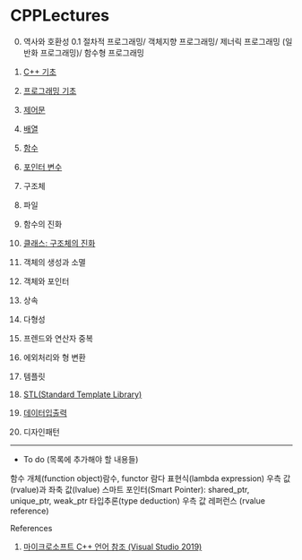 # CPPLectures

0. 역사와 호환성
0.1 절차적 프로그래밍/ 객체지향 프로그래밍/ 제너릭 프로그래밍 (일반화 프로그래밍)/ 함수형 프로그래밍
1. [C++ 기초](https://github.com/geunkim/CPPLectures/blob/master/C++기초)
2. [프로그래밍 기초](https://github.com/geunkim/CPPLectures/tree/master/BasicProgramming)
3. [제어문](https://github.com/geunkim/CPPLectures/tree/master/Control)
4. [배열](https://github.com/geunkim/CPPLectures/tree/master/Array)
5. [함수](https://github.com/geunkim/CPPLectures/tree/master/function)
6. [포인터 변수](https://github.com/geunkim/CPPLectures/tree/master/Pointer) 
6. 구조체
7. 파일
8. 함수의 진화
9. [클래스: 구조체의 진화](https://github.com/geunkim/CPPLectures/blob/master/Class)
10. 객체의 생성과 소멸 

11. 객체와 포인터
12. 상속
13. 다형성
14. 프렌드와 연산자 중복
15. 에외처리와 형 변환
16. 템플릿
17. [STL(Standard Template Library)](https://github.com/geunkim/CPPLectures/tree/master/STL)
18. [데이터입출력](https://github.com/geunkim/CPPLectures/tree/master/InputOutput)
19. 디자인패턴

-------------------------------
* To do (목록에 추가해야 할 내용들)

함수 개체(function object)람수, functor
람다 표현식(lambda expression)
우측 값(rvalue)과 좌축 값(lvalue)
스마트 포인터(Smart Pointer): shared_ptr, unique_ptr, weak_ptr
타입추론(type deduction)
우측 값 레퍼런스 (rvalue reference)


References

1. [마이크로소프트 C++ 언어 참조 (Visual Studio 2019)](https://docs.microsoft.com/ko-kr/cpp/cpp/cpp-language-reference?view=vs-2019)
